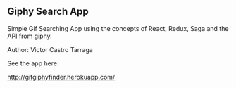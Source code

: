 ## Giphy Search App

Simple Gif Searching App using the concepts of React, Redux, Saga and the API from giphy.

Author: Victor Castro Tarraga

See the app here:

http://gifgiphyfinder.herokuapp.com/
